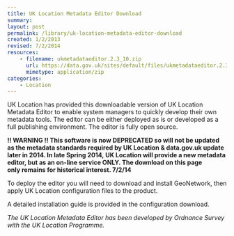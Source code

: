 ```yaml
---
title: UK Location Metadata Editor Download
summary: 
layout: post
permalink: /library/uk-location-metadata-editor-download
created: 1/2/2013
revised: 7/2/2014
resources:
    - filename: ukmetadataeditor.2.3_10.zip
      url: https://data.gov.uk/sites/default/files/ukmetadataeditor.2.3_10.zip
      mimetype: application/zip
categories:
    - Location
---
```


<p>UK Location has provided this downloadable version of UK Location Metadata Editor to enable system managers to quickly develop their own metadata tools. The editor can be either deployed as is or developed as a full publishing environment. The editor is fully open source.</p>
<p><strong>!! WARNING !! This software is now DEPRECATED so will not be updated as the metadata standards required by UK Location &amp; data.gov.uk update later in 2014. In late Spring 2014, UK Location will provide a new metadata editor, but as an on-line service ONLY. The download on this page only remains for historical interest. 7/2/14</strong></p>
<p>To deploy the editor you will need to download and install GeoNetwork, then apply UK Location configuration files to the product.</p>
<p>A detailed installation guide is provided in the configuration download.</p>
<p><em>The UK Location Metadata Editor has been developed by Ordnance Survey with the UK Location Programme.</em></p>
